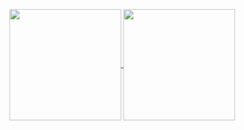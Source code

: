 

<!--
**joao-pedro-rdo/joao-pedro-rdo** is a ✨ _special_ ✨ repository because its `README.md` (this file) appears on your GitHub profile.

Here are some ideas to get you started:

- 🔭 I’m currently working on ...
- 🌱 I’m currently learning ...
- 👯 I’m looking to collaborate on ...
- 🤔 I’m looking for help with ...
- 💬 Ask me about ...
- 📫 How to reach me: ...
- 😄 Pronouns: ...
- ⚡ Fun fact: ...
-->

<!--
**![Anurag's GitHub stats](https://github-readme-stats.vercel.app/api?username=joao-pedro-rdo&s&icons=true&theme=transparent&rank_icon=github)

![Top Langs](https://github-readme-stats.vercel.app/api/top-langs/?username=joao-pedro-rdo&layout=compact&theme=transparent)

-->
<a href="https://github.com/joao-pedro-rdo/github-readme-stats">
  <img height=200 align="center" src="https://github-readme-stats.vercel.app/api?username=joao-pedro-rdo&s&icons=true&theme=transparent&rank_icon=github" />
</a>
<a href="https://github.com/anuraghazra/convoychat">
  <img height=200 align="center" src="https://github-readme-stats.vercel.app/api/top-langs/?username=joao-pedro-rdo&layout=compact&theme=transparent" />
</a>
